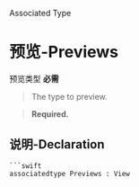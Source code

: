 Associated Type

# 预览-Previews

预览类型
**必需**

> The type to preview.

> **Required.**


## 说明-Declaration

    ```swift
    associatedtype Previews : View
```